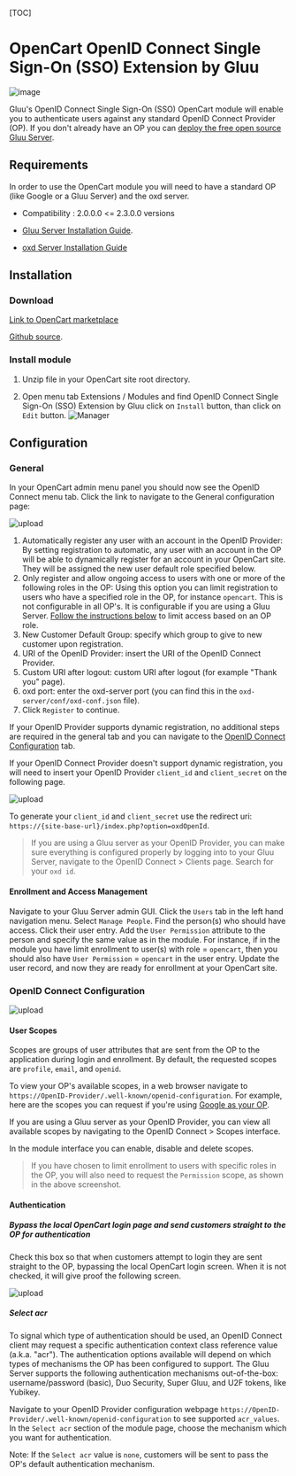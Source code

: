 [TOC]

# OpenCart  OpenID Connect Single Sign-On (SSO) Extension by Gluu 

![image](https://raw.githubusercontent.com/GluuFederation/opencart-oxd-module/master/opencart.png)

Gluu's OpenID Connect Single Sign-On (SSO) OpenCart module will enable you to authenticate users against any standard OpenID Connect Provider (OP). If you don't already have an OP you can [deploy the free open source Gluu Server](https://gluu.org/docs/deployment).  

## Requirements
In order to use the OpenCart module you will need to have a standard OP (like Google or a Gluu Server) and the oxd server.

* Compatibility : 2.0.0.0 <= 2.3.0.0 versions

* [Gluu Server Installation Guide](https://gluu.org/docs/2.4.4/installation-guide/install/).

* [oxd Server Installation Guide](https://oxd.gluu.org/docs/install/)


## Installation

###  Download

[Link to OpenCart marketplace](http://www.opencart.com/index.php?route=extension/extension/info&extension_id=27180&filter_search=Gluu)
 
[Github source](https://github.com/GluuFederation/opencart-oxd-module/blob/master/opencart-oxd-module.ocmod.zip?raw=true).

### Install module
 
1. Unzip file in your OpenCart site root directory.

2. Open menu tab Extensions / Modules and find OpenID Connect Single Sign-On (SSO) Extension by Gluu click on ```Install``` button, than click on ```Edit``` button.
![Manager](https://raw.githubusercontent.com/GluuFederation/opencart-oxd-module/master/docu/0.png) 

## Configuration

### General
 
In your OpenCart admin menu panel you should now see the OpenID Connect menu tab. Click the link to navigate to the General configuration  page:

![upload](https://raw.githubusercontent.com/GluuFederation/opencart-oxd-module/master/docu/1.png) 

1. Automatically register any user with an account in the OpenID Provider: By setting registration to automatic, any user with an account in the OP will be able to dynamically register for an account in your OpenCart site. They will be assigned the new user default role specified below.
2. Only register and allow ongoing access to users with one or more of the following roles in the OP: Using this option you can limit registration to users who have a specified role in the OP, for instance `opencart`. This is not configurable in all OP's. It is configurable if you are using a Gluu Server. [Follow the instructions below](#role-based-enrollment) to limit access based on an OP role. 
3. New Customer Default Group: specify which group to give to new customer upon registration.  
4. URI of the OpenID Provider: insert the URI of the OpenID Connect Provider.
5. Custom URI after logout: custom URI after logout (for example "Thank you" page).
6. oxd port: enter the oxd-server port (you can find this in the `oxd-server/conf/oxd-conf.json` file).
7. Click `Register` to continue.

If your OpenID Provider supports dynamic registration, no additional steps are required in the general tab and you can navigate to the [OpenID Connect Configuration](#openid-connect-configuration) tab. 

If your OpenID Connect Provider doesn't support dynamic registration, you will need to insert your OpenID Provider `client_id` and `client_secret` on the following page.

![upload](https://raw.githubusercontent.com/GluuFederation/opencart-oxd-module/master/docu/2.png)  

To generate your `client_id` and `client_secret` use the redirect uri: `https://{site-base-url}/index.php?option=oxdOpenId`.

> If you are using a Gluu server as your OpenID Provider, you can make sure everything is configured properly by logging into to your Gluu Server, navigate to the OpenID Connect > Clients page. Search for your `oxd id`.

#### Enrollment and Access Management

Navigate to your Gluu Server admin GUI. Click the `Users` tab in the left hand navigation menu. Select `Manage People`. Find the person(s) who should have access. Click their user entry. Add the `User Permission` attribute to the person and specify the same value as in the module. For instance, if in the module you have limit enrollment to user(s) with role = `opencart`, then you should also have `User Permission` = `opencart` in the user entry. Update the user record, and now they are ready for enrollment at your OpenCart site. 

### OpenID Connect Configuration

![upload](https://raw.githubusercontent.com/GluuFederation/opencart-oxd-module/master/docu/3.png) 

#### User Scopes

Scopes are groups of user attributes that are sent from the OP to the application during login and enrollment. By default, the requested scopes are `profile`, `email`, and `openid`.  

To view your OP's available scopes, in a web browser navigate to `https://OpenID-Provider/.well-known/openid-configuration`. For example, here are the scopes you can request if you're using [Google as your OP](https://accounts.google.com/.well-known/openid-configuration). 

If you are using a Gluu server as your OpenID Provider, you can view all available scopes by navigating to the OpenID Connect > Scopes interface. 

In the module interface you can enable, disable and delete scopes. 

> If you have chosen to limit enrollment to users with specific roles in the OP, you will also need to request the `Permission` scope, as shown in the above screenshot. 

#### Authentication

##### Bypass the local OpenCart login page and send customers straight to the OP for authentication

Check this box so that when customers attempt to login they are sent straight to the OP, bypassing the local OpenCart login screen.
When it is not checked, it will give proof the following screen.   

![upload](https://raw.githubusercontent.com/GluuFederation/opencart-oxd-module/master/docu/4.png) 

##### Select acr

To signal which type of authentication should be used, an OpenID Connect client may request a specific authentication context class reference value (a.k.a. "acr"). The authentication options available will depend on which types of mechanisms the OP has been configured to support. The Gluu Server supports the following authentication mechanisms out-of-the-box: username/password (basic), Duo Security, Super Gluu, and U2F tokens, like Yubikey.  

Navigate to your OpenID Provider configuration webpage `https://OpenID-Provider/.well-known/openid-configuration` to see supported `acr_values`. In the `Select acr` section of the module page, choose the mechanism which you want for authentication. 

Note: If the `Select acr` value is `none`, customers will be sent to pass the OP's default authentication mechanism.

